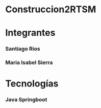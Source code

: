 # Construccion2RTSM

# Integrantes

### Santiago Ríos
### Maria Isabel Sierra 

# Tecnologías
### Java Springboot
